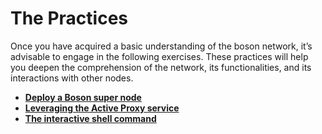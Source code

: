 # The Practices

Once you have acquired a basic understanding of the boson network, it’s advisable to engage in the following exercises. These practices will help you deepen the comprehension of the network, its functionalities, and its interactions with other nodes.

* [**Deploy a Boson super node**](deploying-super-node.md)
* [**Leveraging the Active Proxy service**](leveraging-active-proxy-service.md)
* [**The interactive shell command**](the-interactive-shell-command.md)

